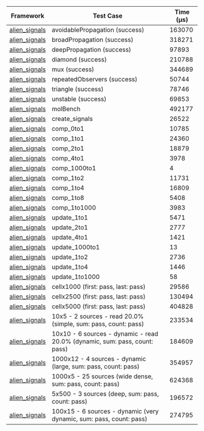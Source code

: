 | Framework | Test Case | Time (μs) |
| --- | --- | --- |
| [alien_signals](https://github.com/medz/alien-signals-dart) | avoidablePropagation (success) | 163070 |
| [alien_signals](https://github.com/medz/alien-signals-dart) | broadPropagation (success) | 318271 |
| [alien_signals](https://github.com/medz/alien-signals-dart) | deepPropagation (success) | 97893 |
| [alien_signals](https://github.com/medz/alien-signals-dart) | diamond (success) | 210788 |
| [alien_signals](https://github.com/medz/alien-signals-dart) | mux (success) | 344689 |
| [alien_signals](https://github.com/medz/alien-signals-dart) | repeatedObservers (success) | 50744 |
| [alien_signals](https://github.com/medz/alien-signals-dart) | triangle (success) | 78746 |
| [alien_signals](https://github.com/medz/alien-signals-dart) | unstable (success) | 69853 |
| [alien_signals](https://github.com/medz/alien-signals-dart) | molBench | 492177 |
| [alien_signals](https://github.com/medz/alien-signals-dart) | create_signals | 26522 |
| [alien_signals](https://github.com/medz/alien-signals-dart) | comp_0to1 | 10785 |
| [alien_signals](https://github.com/medz/alien-signals-dart) | comp_1to1 | 24360 |
| [alien_signals](https://github.com/medz/alien-signals-dart) | comp_2to1 | 18879 |
| [alien_signals](https://github.com/medz/alien-signals-dart) | comp_4to1 | 3978 |
| [alien_signals](https://github.com/medz/alien-signals-dart) | comp_1000to1 | 4 |
| [alien_signals](https://github.com/medz/alien-signals-dart) | comp_1to2 | 11731 |
| [alien_signals](https://github.com/medz/alien-signals-dart) | comp_1to4 | 16809 |
| [alien_signals](https://github.com/medz/alien-signals-dart) | comp_1to8 | 5408 |
| [alien_signals](https://github.com/medz/alien-signals-dart) | comp_1to1000 | 3983 |
| [alien_signals](https://github.com/medz/alien-signals-dart) | update_1to1 | 5471 |
| [alien_signals](https://github.com/medz/alien-signals-dart) | update_2to1 | 2777 |
| [alien_signals](https://github.com/medz/alien-signals-dart) | update_4to1 | 1421 |
| [alien_signals](https://github.com/medz/alien-signals-dart) | update_1000to1 | 13 |
| [alien_signals](https://github.com/medz/alien-signals-dart) | update_1to2 | 2736 |
| [alien_signals](https://github.com/medz/alien-signals-dart) | update_1to4 | 1446 |
| [alien_signals](https://github.com/medz/alien-signals-dart) | update_1to1000 | 58 |
| [alien_signals](https://github.com/medz/alien-signals-dart) | cellx1000 (first: pass, last: pass) | 29586 |
| [alien_signals](https://github.com/medz/alien-signals-dart) | cellx2500 (first: pass, last: pass) | 130494 |
| [alien_signals](https://github.com/medz/alien-signals-dart) | cellx5000 (first: pass, last: pass) | 404828 |
| [alien_signals](https://github.com/medz/alien-signals-dart) | 10x5 - 2 sources - read 20.0% (simple, sum: pass, count: pass) | 233534 |
| [alien_signals](https://github.com/medz/alien-signals-dart) | 10x10 - 6 sources - dynamic - read 20.0% (dynamic, sum: pass, count: pass) | 184609 |
| [alien_signals](https://github.com/medz/alien-signals-dart) | 1000x12 - 4 sources - dynamic (large, sum: pass, count: pass) | 354957 |
| [alien_signals](https://github.com/medz/alien-signals-dart) | 1000x5 - 25 sources (wide dense, sum: pass, count: pass) | 624368 |
| [alien_signals](https://github.com/medz/alien-signals-dart) | 5x500 - 3 sources (deep, sum: pass, count: pass) | 196572 |
| [alien_signals](https://github.com/medz/alien-signals-dart) | 100x15 - 6 sources - dynamic (very dynamic, sum: pass, count: pass) | 274795 |
